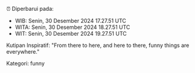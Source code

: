 ⏰ Diperbarui pada:
- WIB: Senin, 30 Desember 2024 17.27.51 UTC
- WITA: Senin, 30 Desember 2024 18.27.51 UTC
- WIT: Senin, 30 Desember 2024 19.27.51 UTC

Kutipan Inspiratif:
"From there to here, and here to there, funny things are everywhere."


Kategori: funny

